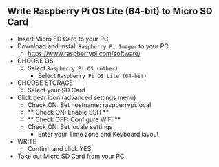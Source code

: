 ## Write Raspberry Pi OS Lite (64-bit) to Micro SD Card

- Insert Micro SD Card to your PC
- Download and Install `Raspberry Pi Imager` to your PC
  - https://www.raspberrypi.com/software/
- CHOOSE OS
  - Select `Raspberry Pi OS (other)`
    - Select `Raspberry Pi OS Lite (64-bit)`
- CHOOSE STORAGE
  - Select your SD Card
- Click gear icon (advanced settings menu)
  - Check ON: Set hostname: raspberrypi.local
  - ** Check ON: Enable SSH **
  - ** Check OFF: Configure WiFi **
  - Check ON: Set locale settings
    - Enter your Time zone and Keyboard layout
- WRITE
  - Confirm and click YES
- Take out Micro SD Card from your PC
